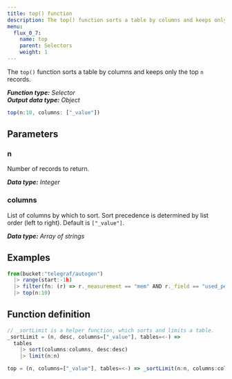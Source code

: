 ```yaml
---
title: top() function
description: The top() function sorts a table by columns and keeps only the top n records.
menu:
  flux_0_7:
    name: top
    parent: Selectors
    weight: 1
---
```


The `top()` function sorts a table by columns and keeps only the top `n` records.

_**Function type:** Selector_  
_**Output data type:** Object_

```js
top(n:10, columns: ["_value"])
```

## Parameters

### n
Number of records to return.

_**Data type:** Integer_

### columns
List of columns by which to sort.
Sort precedence is determined by list order (left to right).
Default is `["_value"]`.

_**Data type:** Array of strings_

## Examples
```js
from(bucket:"telegraf/autogen")
  |> range(start:-1h)
  |> filter(fn: (r) => r._measurement == "mem" AND r._field == "used_percent")
  |> top(n:10)
```

## Function definition
```js
// _sortLimit is a helper function, which sorts and limits a table.
_sortLimit = (n, desc, columns=["_value"], tables=<-) =>
  tables
    |> sort(columns:columns, desc:desc)
    |> limit(n:n)

top = (n, columns=["_value"], tables=<-) => _sortLimit(n:n, columns:columns, desc:true)
```
